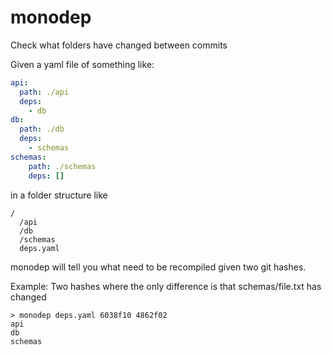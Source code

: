 # monodep
Check what folders have changed between commits

Given a yaml file of something like:

```yaml
api:
  path: ./api
  deps:
    - db
db:
  path: ./db
  deps:
    - schemas
schemas:
    path: ./schemas
    deps: []
```

in a folder structure like
```
/
  /api
  /db
  /schemas
  deps.yaml
```

monodep will tell you what need to be recompiled given two git hashes.

Example: Two hashes where the only difference is that schemas/file.txt has changed
```
> monodep deps.yaml 6038f10 4862f02
api
db
schemas
```
